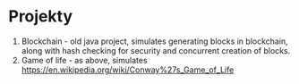 # Projekty

1. Blockchain - old java project, simulates generating blocks in blockchain, along with hash checking for security and concurrent creation of blocks.
2. Game of life - as above, simulates https://en.wikipedia.org/wiki/Conway%27s_Game_of_Life

